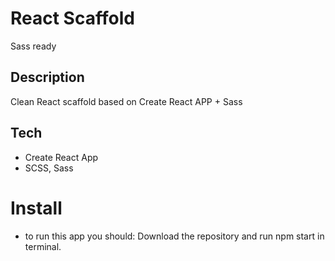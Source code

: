 # React Scaffold

Sass ready

## Description

Clean React scaffold based on Create React APP + Sass

## Tech

* Create React App
* SCSS, Sass

# Install
* to run this app you should:
    Download the repository and run npm start in terminal.
